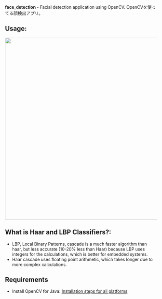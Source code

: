 **face_detection** - Facial detection application using OpenCV. OpenCVを使ってる顔検出アプリ。


**Usage:**
-----------
<img src="https://github.com/oasysokubo/face_detection/blob/master/resources/img_readme/face_detection_trumpgif.gif" width="600">


**What is Haar and LBP Classifiers?:**
-------------------------------
- LBP, Local Binary Patterns, cascade is a much faster algorithm than haar, but less accurate (10-20% less than Haar) because
LBP uses integers for the calculations, which is better for embedded systems.
- Haar cascade uses floating point arithmetic, which takes longer due to more complex calculations.


**Requirements**
------------------
- Install OpenCV for Java: [Installation steps for all platforms](https://github.com/opencv-java/opencv-java-tutorials/blob/master/docs/source/01-installing-opencv-for-java.rst)
